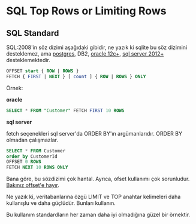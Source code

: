 # SQL Top Rows or Limiting Rows

## SQL Standard

SQL:2008'in söz dizimi aşağıdaki gibidir, ne yazık ki sqlite bu söz dizimini desteklemez, ama [postgres](https://www.postgresql.org/docs/9.6/sql-select.html#SQL-LIMIT), DB2, [oracle 12c+](https://blogs.oracle.com/sql/post/how-to-select-the-top-n-rows-per-group-with-sql-in-oracle-database), [sql server 2012+](https://learn.microsoft.com/en-us/previous-versions/sql/sql-server-2012/ms188385(v=sql.110)) desteklemektedir.


```sql
OFFSET start { ROW | ROWS }
FETCH { FIRST | NEXT } [ count ] { ROW | ROWS } ONLY
```


Örnek:

**oracle**

```sql
SELECT * FROM "Customer" FETCH FIRST 10 ROWS
```

**sql server**

fetch seçenekleri sql server'da ORDER BY'ın argümanlarıdır.
ORDER BY olmadan çalışmazlar.

```sql
SELECT * FROM Customer 
order by CustomerId 
OFFSET 0 ROWS
FETCH NEXT 10 ROWS ONLY
```

Bana göre, bu sözdizimi çok hantal.
Ayrıca, ofset kullanımı çok sorunludur.
[Bakınız offset'e hayır](https://use-the-index-luke.com/no-offset).

Ne yazık ki, veritabanlarına özgü LIMIT ve TOP anahtar kelimeleri daha kullanışlu ve daha güçlüdür.
Bunları kullanın.

Bu kullanım standardların her zaman daha iyi olmadığına güzel bir örnektir.